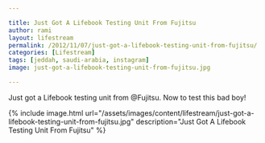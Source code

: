```yaml
---

title: Just Got A Lifebook Testing Unit From Fujitsu
author: rami
layout: lifestream 
permalink: /2012/11/07/just-got-a-lifebook-testing-unit-from-fujitsu/
categories: [Lifestream]
tags: [jeddah, saudi-arabia, instagram] 
image: just-got-a-lifebook-testing-unit-from-fujitsu.jpg

---
```


Just got a Lifebook testing unit from @Fujitsu. Now to test this bad boy!

{% include image.html url="/assets/images/content/lifestream/just-got-a-lifebook-testing-unit-from-fujitsu.jpg" description="Just Got A Lifebook Testing Unit From Fujitsu" %}
